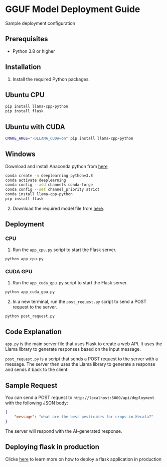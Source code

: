 # GGUF Model Deployment Guide

Sample deployment configuration

## Prerequisites

- Python 3.8 or higher

## Installation

1. Install the required Python packages.

## Ubuntu CPU

```sh
pip install llama-cpp-python
pip install flask
```
## Ubuntu with CUDA

```sh
CMAKE_ARGS="-DLLAMA_CUDA=on" pip install llama-cpp-python
```

## Windows

Download and install Anaconda python from [here](https://www.anaconda.com/download)

```sh
conda create -n deeplearning python=3.8
conda activate deeplearning
conda config --add channels conda-forge
conda config --set channel_priority strict
conda install llama-cpp-python
pip install flask
```

2. Download the required model file from [here](https://drive.google.com/file/d/13UUBxOuFUrbrTGGuPxT7WXJpldSjbqXO/view).

## Deployment
### CPU 
1. Run the `app_cpu.py` script to start the Flask server.

```sh
python app_cpu.py
```
### CUDA GPU
1. Run the `app_cuda_gpu.py` script to start the Flask server.

```sh
python app_cuda_gpu.py
```


2. In a new terminal, run the `post_request.py` script to send a POST request to the server.

```sh
python post_request.py
```

## Code Explanation

`app.py` is the main server file that uses Flask to create a web API. It uses the Llama library to generate responses based on the input message.

`post_request.py` is a script that sends a POST request to the server with a message. The server then uses the Llama library to generate a response and sends it back to the client.

## Sample Request

You can send a POST request to `http://localhost:5000/api/deployment` with the following JSON body:

```json
{
    "message": "what are the best pesticides for crops in Kerala?"
}
```

The server will respond with the AI-generated response.

## Deploying flask in production
Clicke [here](https://medium.com/techfront/step-by-step-visual-guide-on-deploying-a-flask-application-on-aws-ec2-8e3e8b82c4f7) to learn more on how to deploy a flask application in production

